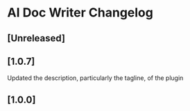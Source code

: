 <!-- Keep a Changelog guide -> https://keepachangelog.com -->

# AI Doc Writer Changelog

## [Unreleased]

## [1.0.7]
Updated the description, particularly the tagline, of the plugin

## [1.0.0]